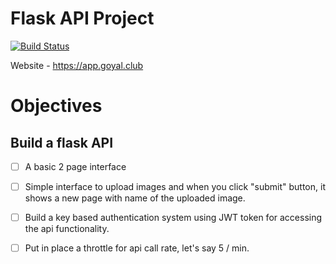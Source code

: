 # Flask API Project   
[![Build Status](https://travis-ci.com/ayush6624/adv-flask-api.svg?branch=master)](https://travis-ci.com/ayush6624/adv-flask-api)   

Website - https://app.goyal.club

# Objectives   

## Build a flask API 
- [ ] A basic 2 page interface
- [ ] Simple interface to upload images and when you click "submit" button, it shows a new page with name of the uploaded image.
- [ ] Build a key based authentication system using JWT token for accessing the api functionality.
- [ ] Put in place a throttle for api call rate, let's say 5 / min.

